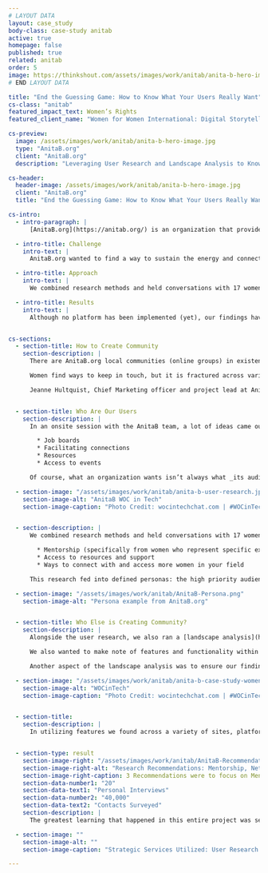 ```yaml
---
# LAYOUT DATA
layout: case_study
body-class: case-study anitab
active: true
homepage: false
published: true
related: anitab
order: 5
image: https://thinkshout.com/assets/images/work/anitab/anita-b-hero-image.jpg
# END LAYOUT DATA

title: "End the Guessing Game: How to Know What Your Users Really Want"
cs-class: "anitab"
featured_impact_text: Women’s Rights
featured_client_name: "Women for Women International: Digital Storytelling &amp; User Pathways"

cs-preview:
  image: /assets/images/work/anitab/anita-b-hero-image.jpg
  type: "AnitaB.org"
  client: "AnitaB.org"
  description: "Leveraging User Research and Landscape Analysis to Know What Your Users Want and Need"

cs-header:
  header-image: /assets/images/work/anitab/anita-b-hero-image.jpg
  client: "AnitaB.org"
  title: "End the Guessing Game: How to Know What Your Users Really Want"

cs-intro:
  - intro-paragraph: |
      [AnitaB.org](https://anitab.org/) is an organization that provides resources and support to women in technology. Their premier event is their annual conference - [The Grace Hopper Celebration](https://ghc.anitab.org/) (GHC).

  - intro-title: Challenge
    intro-text: |
      AnitaB.org wanted to find a way to sustain the energy and connections felt at GHC to make them last year-round.

  - intro-title: Approach
    intro-text: |
      We combined research methods and held conversations with 17 women and 3 male allies, and distributed a survey to over 40,000 contacts in the AnitaB.org email list.

  - intro-title: Results
    intro-text: |
      Although no platform has been implemented (yet), our findings have helped AnitaB.org re-shape GHC itself, as well as their marketing and engagement strategies.


cs-sections:
  - section-title: How to Create Community
    section-description: |
      There are AnitaB.org local communities (online groups) in existence, but the success of these is varied and relies heavily on the participation of volunteers and local ambassadors.

      Women find ways to keep in touch, but it is fractured across various platforms: Slack, Instagram, Facebook, WhatsApp (for starters). AnitaB.org wanted to be the glue that held it all together without making another social network to check.

      Jeanne Hultquist, Chief Marketing officer and project lead at AnitaB.org said it had to have a “stickiness” to it. So we set out to conduct [user research](https://thinkshout.com/blog/2018/07/user-research/) to learn exactly what it was women technologists needed to be successful.


  - section-title: Who Are Our Users
    section-description: |
      In an onsite session with the AnitaB team, a lot of ideas came out for what a networking platform would contain:

        * Job boards
        * Facilitating connections
        * Resources
        * Access to events

      Of course, what an organization wants isn’t always what _its audience_ wants. Jeanne knew this as well as we did. And so our research began.

  - section-image: "/assets/images/work/anitab/anita-b-user-research.jpg"
    section-image-alt: "AnitaB WOC in Tech"
    section-image-caption: "Photo Credit: wocintechchat.com | #WOCinTech Chat"


  - section-description: |
      We combined research methods and held conversations with 17 women and 3 male allies, and distributed a survey to over 40,000 contacts in the AnitaB.org email list. As the interviews progressed, some clear patterns began to emerge about what women in tech want and need to feel successful:

        * Mentorship (specifically from women who represent specific experiences and backgrounds)
        * Access to resources and support
        * Ways to connect with and access more women in your field

      This research fed into defined personas: the high priority audiences that it would be important to AnitaB.org to address. Below are sample narratives that emerged for the personas of Mothers in Tech.

  - section-image: "/assets/images/work/anitab/AnitaB-Persona.png"
    section-image-alt: "Persona example from AnitaB.org"


  - section-title: Who Else is Creating Community?
    section-description: |
      Alongside the user research, we also ran a [landscape analysis](https://thinkshout.com/blog/2018/05/Landscape-Analysis/) to determine who in the sector was successfully maintaining a sense of community. We started with broad reviews of sites, apps, and community platforms that were doing some form of what we wanted to achieve: connecting people in meaningful ways.

      We also wanted to make note of features and functionality within tools and platforms that we could improve upon, as well as identify gaps in the landscape where AnitaB.org could fulfill a need. It’s known to many as a basic SWOT analysis (Strengths, Weaknesses, Opportunities, and Threats).

      Another aspect of the landscape analysis was to ensure our findings would directly serve the audience needs identified in the user research and persona work: mentorship, resources, and support. Implementing a feature that doesn’t serve the people you’re intending to engage is inefficient and unproductive (not to mention costly!). We wanted to ensure our recommendations coming out of this research were backed by the user data.

  - section-image: "/assets/images/work/anitab/anita-b-case-study-women-in-tech.jpg"
    section-image-alt: "WOCinTech"
    section-image-caption: "Photo Credit: wocintechchat.com | #WOCinTech Chat"


  - section-title:
    section-description: |
      In utilizing features we found across a variety of sites, platforms, and apps, we could borrow functionality that we liked and piece together the components of a platform that would serve this specific audience. Although no platform has been implemented (yet), our findings have helped AnitaB.org re-shape GHC itself, as well as their marketing and engagement strategies.


  - section-type: result
    section-image-right: "/assets/images/work/anitab/AnitaB-Recommendations.png"
    section-image-right-alt: "Research Recommendations: Mentorship, Networking, Knowledge Sharing"
    section-image-right-caption: 3 Recommendations were to focus on Mentorship, Networking and Connections, and Knowledge Sharing.
    section-data-number1: "20"
    section-data-text1: "Personal Interviews"
    section-data-number2: "40,000"
    section-data-text2: "Contacts Surveyed"
    section-description: |
      The greatest learning that happened in this entire project was seeing how the organization’s assumptions about their users compared to what people actually told us they wanted out of AnitaB.org. Whether you’re building a platform, designing a new site, or simply trying to learn more about your users, these research tools are invaluable in bridging those gaps and building relationships with your users.

  - section-image: ""
    section-image-alt: ""
    section-image-caption: "Strategic Services Utilized: User Research (Surveys, Interviews) | Landscape Analysis | Persona Development"

---
```

